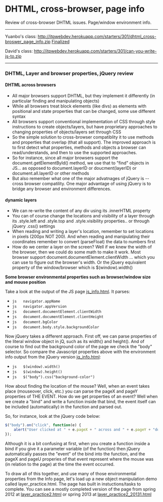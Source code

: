 DHTML, cross-browser, page info
================================


Review of cross-browser DHTML issues. Page/window environment info.

******************************************************************
Yuanbo's class: http://itpwebdev.herokuapp.com/starters/301/dhtml_cross-broswer_page_info.zip [Finalized](http://itpwebdev.herokuapp.com/starters/301/dhtml_cross-broswer_page_info_finalized.zip)

David's class: http://itpwebdev.herokuapp.com/starters/301/can-you-write-js-to.zip
******************************************************************



### DHTML, Layer and browser properties, jQuery review

#### DHTML across browsers

*	All major browsers support DHTML, but they implement it differently (in particular finding and manipulating objects)
*	While all browsers treat block elements (like divs) as elements with positional and state properties that can be changed, some use different syntax
*	All browsers support conventional implementation of CSS through style instructions to create objects/layers, but have proprietary approaches to changing properties of objects/layers set through CSS
*	So the simple solution to cross-browser compatiblity it to use methods and properties that overlap (that all support). The improved approach is to first detect what properties, methods and objects a browser can read/understands, and then to use the supported approaches.
*	So for instance, since all major browsers support the document.getElementById() method, we use that to "find" objects in JS... as opposed to document.layerID or doucment(layerID) or document.all.layerID or other methods
*	But also remember what one of the major advatnages of jQuery is -- cross browser compatility. One major advantage of using jQuery is to bridge any browser and environment differences.
 
#### dynamic layers

*	We can re-write the content of any div using its .innerHTML property
*	You can of course change the locations and visibility of a layer through its .style.left and .style.top and .style.visibility properties.. or through jQuery .css() settings
*	When reading and writing a layer's location, remember to set locations in pixels (200px NOT 200). And when reading and manipulating their coordinates remember to convert (parseFloat) the data to numbers first
*	How do we center a layer on the screen? Well if we knew the width of the browser, then we could do some math to make it work. Most browser support document.documentElement.clientWidth ... which you can use to figure out the browser's width. Or the jQuery equivalent property of the window/browser which is $(window).width()


__Some browser environmental properties such as browser/window size and mouse position__


Take a look at the output of the JS page [js_info.html](http://webdev.usc.edu/itp301/lecture_examples/js_info.html). It parses:
*	```js	navigator.appName```
*	```js	navigator.appVersion```
*	```js	document.documentElement.clientWidth```
*	```js	document.documentElement.clientHeight```
*	```js	document.bgColor```
*	```js	document.body.style.backgroundColor```


Now jQuery takes a different approach. First off, we can parse properties of the literal window object in jQ, such as its width() and height(). And of course to find out the background color of the page we check the "body" selector. So compare the Javascript properties above with the environment info output from the jQuery version [jq_info.html](http://webdev.usc.edu/itp301/lecture_examples/jq_info.html):
*	```js	$(window).width()```
*	```js	$(window).height()```
*	```js	$("body").css("background-color")```


How about finding the location of the mouse? Well, when an event takes place (mouseover, click, etc.) you can parse the pageX and pageY properties of THE EVENT. How do we get properties of an event? Well when we create a "bind" and write a function inside that bind, the event itself can be included (automatically) in the function and parsed out.

So, for instance, look at the jQuery code below:

```js
$("body").on("click", function(e) {
	alert("User clicked at " + e.pageX + " across and " + e.pageY + "down");
});
```


Although it is a bit confusing at first, when you create a function inside a bind if you give it a parameter variable (of the function) then jQuery automatically passes the "event" of the bind into the function, and the pageX and pageU properies of that event represent where the mouse was (in relation to the page) at the time the event occurred.

To draw all of this together, and use many of those environmental properties from the Info page, let's load up a new object manipulation demo called layer_practice.html. The page has built in instuctions/tasks to complete. You can see a mostly completed version of the page from spring 2012 at [layer_practice2.html](http://webdev.usc.edu/itp301/lecture_examples/layer_practice2.html) or spring 2013 at [layer_practice2_20131.html](http://webdev.usc.edu/itp301/lecture_examples/layer_practice2_20131.html)